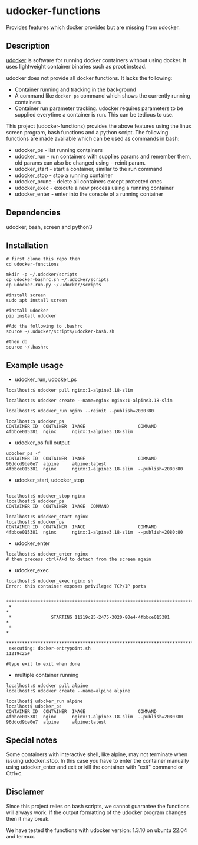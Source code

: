 
# udocker-functions
Provides features which docker provides but are missing from udocker.

## Description
[udocker](https://github.com/indigo-dc/udocker) is software for running docker containers without using docker. It uses lightweight container binaries such as proot instead.

udocker does not provide all docker functions. It lacks the following: 
- Container running and tracking in the background
- A command like `docker ps` command which shows the currently running containers
- Container run parameter tracking. udocker requires parameters to be supplied everytime a container is run. This can be tedious to use.

This project (udocker-functions) provides the above features using the linux screen program, bash functions and a python script. The following functions are made available which can be used as commands in bash:
- udocker_ps - list running containers
- udocker_run - run containers with supplies params and remember them, old params can also be changed using --reinit param.
- udocker_start - start a container, similar to the run command
- udocker_stop - stop a running container
- udocker_prune - delete all containers except protected ones
- udocker_exec - execute a new process using a running container 
- udocker_enter - enter into the console of a running container 

## Dependencies
udocker, bash, screen and python3

## Installation 

```
# first clone this repo then
cd udocker-functions

mkdir -p ~/.udocker/scripts
cp udocker-bashrc.sh ~/.udocker/scripts
cp udocker-run.py ~/.udocker/scripts

#install screen
sudo apt install screen

#install udocker
pip install udocker

#Add the following to .bashrc
source ~/.udocker/scripts/udocker-bash.sh

#then do
source ~/.bashrc
```

## Example usage
- udocker_run, udocker_ps
```
localhost:$ udocker pull nginx:1-alpine3.18-slim

localhost:$ udocker create --name=nginx nginx:1-alpine3.18-slim

localhost:$ udocker_run nginx --reinit --publish=2080:80

localhost:$ udocker_ps
CONTAINER ID  CONTAINER  IMAGE                    COMMAND
4fbbce015381  nginx      nginx:1-alpine3.18-slim 
```

- udocker_ps full output
```
udocker_ps -f
CONTAINER ID  CONTAINER  IMAGE                    COMMAND
96ddcd9be0e7  alpine     alpine:latest            
4fbbce015381  nginx      nginx:1-alpine3.18-slim  --publish=2080:80

```

- udocker_start, udocker_stop

```

localhost:$ udocker_stop nginx
localhost:$ udocker_ps
CONTAINER ID  CONTAINER  IMAGE  COMMAND

localhost:$ udocker_start nginx 
localhost:$ udocker_ps
CONTAINER ID  CONTAINER  IMAGE                    COMMAND
4fbbce015381  nginx      nginx:1-alpine3.18-slim  --publish=2080:80 
```
- udocker_enter
```
localhost:$ udocker_enter nginx 
# then precess ctrl+A+d to detach from the screen again

```
- udocker_exec
```
localhost:$ udocker_exec nginx sh
Error: this container exposes privileged TCP/IP ports
 
 ****************************************************************************** 
 *                                                                            * 
 *               STARTING 11219c25-2475-3020-80e4-4fbbce015381                * 
 *                                                                            * 
 ****************************************************************************** 
 executing: docker-entrypoint.sh
11219c25#

#type exit to exit when done
```
- multiple container running
```
localhost:$ udocker pull alpine
localhost:$ udocker create --name=alpine alpine

localhost$ udocker_run alpine
localhost$ udocker_ps
CONTAINER ID  CONTAINER  IMAGE                    COMMAND
4fbbce015381  nginx      nginx:1-alpine3.18-slim  --publish=2080:80 
96ddcd9be0e7  alpine     alpine:latest  

```
## Special notes
Some containers with interactive shell, like alpine, may not terminate when issuing udocker_stop. In this case you have to enter the container manually using udocker_enter and exit or kill the container with "exit" command or Ctrl+c.

## Disclamer
Since this project relies on bash scripts, we cannot guarantee the functions will always work. If the output formatting of the udocker program changes then it may break.

We have tested the functions with udocker version: 1.3.10 on ubuntu 22.04 and termux.